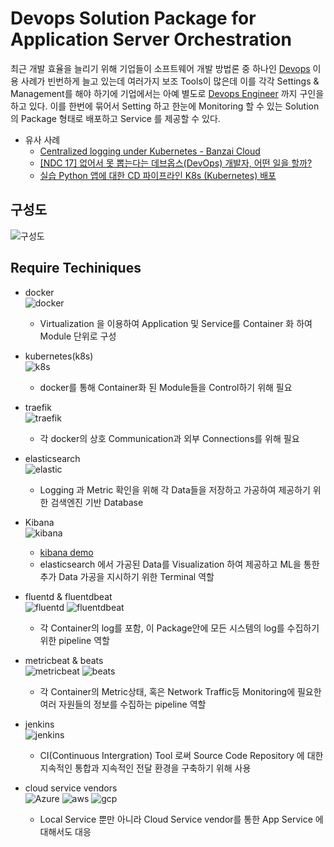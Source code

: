 # Devops Solution Package for Application Server Orchestration

최근 개발 효율을 늘리기 위해 기업들이 소프트웨어 개발 방법론 중 하나인 [Devops](https://aws.amazon.com/ko/devops/what-is-devops/) 이용 사례가 빈번하게 늘고 있는데 여러가지 보조 Tools이 많은데 이를 각각 Settings & Management를 해야 하기에 기업에서는 아예 별도로 [Devops Engineer](https://puppet.com/blog/what-a-devops-engineer) 까지 구인을 하고 있다. 이를 한번에 묶어서 Setting 하고 한눈에 Monitoring 할 수 있는 Solution 의 Package 형태로 배포하고 Service 를 제공할 수 있다.

-   유사 사례 
    -   [Centralized logging under Kubernetes - Banzai Cloud](https://banzaicloud.com/blog/k8s-logging/)
    -   [[NDC 17] 없어서 못 뽑는다는 데브옵스(DevOps) 개발자, 어떤 일을 할까?](http://www.thisisgame.com/webzine/news/nboard/4/?n=71605)
    -   [실습 Python 앱에 대한 CD 파이프라인 K8s (Kubernetes) 배포](https://www.youtube.com/watch?v=5BT5K01Nn6k)

##  구성도
![구성도](./구성도.png)

## Require Techiniques

-   docker<br>
   ![docker](docker_logo.png)
    -   Virtualization 을 이용하여 Application 및 Service를 Container 화 하여 Module 단위로 구성

-   kubernetes(k8s)<br>
   ![k8s](kube.png)
    -   docker를 통해 Container화 된 Module들을 Control하기 위해 필요

-   traefik<br>
   ![traefik](traefik.png)
    -   각 docker의 상호 Communication과 외부 Connections를 위해 필요

-   elasticsearch<br>
    ![elastic](elasticsearch.png)
    -   Logging 과 Metric 확인을 위해 각 Data들을 저장하고 가공하여 제공하기 위한 검색엔진 기반 Database

-   Kibana<br>
   ![kibana](Kibana.png)
    -  [kibana demo](https://demo.elastic.co/app/monitoring)
    -   elasticsearch 에서 가공된 Data를 Visualization 하여 제공하고 ML을 통한 추가 Data 가공을 지시하기 위한 Terminal 역할

-   fluentd & fluentdbeat<br>
    ![fluentd](fluentd.png) ![fluentdbeat](fluentdbeat.png)
    -   각 Container의 log를 포함, 이 Package안에 모든 시스템의 log를 수집하기 위한 pipeline 역할

-   metricbeat & beats<br>
   ![metricbeat](metricbeat.png) ![beats](beats.png)
    -  각 Container의 Metric상태, 혹은 Network Traffic등 Monitoring에 필요한 여러 자원들의 정보를 수집하는 pipeline 역할

-   jenkins<br>
   ![jenkins](jenkins.png)
    -   CI(Continuous Intergration) Tool 로써 Source Code Repository 에 대한 지속적인 통합과 지속적인 전달 환경을 구축하기 위해 사용

-   cloud service vendors<br>
    ![Azure](azure.png) ![aws](aws.jpg) ![gcp](gcp.png)
    -   Local Service 뿐만 아니라 Cloud Service vendor를 통한 App Service 에 대해서도 대응

